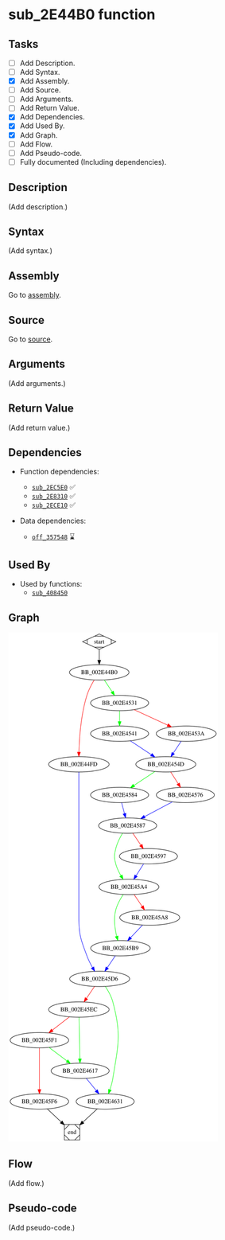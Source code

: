 # sub_2E44B0 function

## Tasks

- [ ] Add Description.
- [ ] Add Syntax.
- [X] Add Assembly.
- [ ] Add Source.
- [ ] Add Arguments.
- [ ] Add Return Value.
- [X] Add Dependencies.
- [X] Add Used By.
- [X] Add Graph.
- [ ] Add Flow.
- [ ] Add Pseudo-code.
- [ ] Fully documented (Including dependencies).

## Description

(Add description.)

## Syntax

(Add syntax.)

## Assembly

Go to [assembly](../asm/sub_2E44B0.asm).

## Source

Go to [source](../cc/sub_2E44B0.cc).

## Arguments

(Add arguments.)

## Return Value

(Add return value.)

## Dependencies

* Function dependencies:
  * [`sub_2EC5E0`](sub_2EC5E0.md) ✅
  * [`sub_2E8310`](sub_2E8310.md) ✅
  * [`sub_2ECE10`](sub_2ECE10.md) ✅


* Data dependencies:
  * [`off_357548`](off_357548.md) ⌛

## Used By

* Used by functions:
  * [`sub_408450`](sub_408450.md)

## Graph

![sub_2E44B0 Graph](../svg/sub_2E44B0.svg "sub_2E44B0 Graph")

## Flow

(Add flow.)

## Pseudo-code

(Add pseudo-code.)
